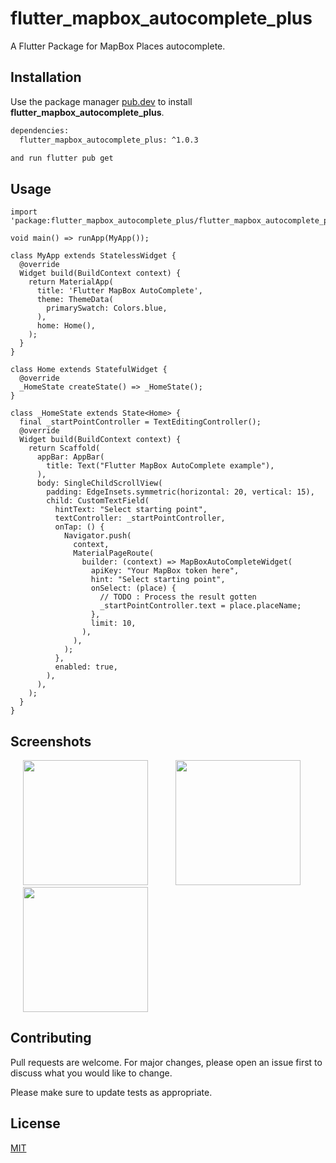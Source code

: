 # flutter_mapbox_autocomplete_plus

A Flutter Package for MapBox Places autocomplete.

## Installation

Use the package manager [pub.dev](https://pub.dev/) to install **flutter_mapbox_autocomplete_plus**.

```bash
dependencies:
  flutter_mapbox_autocomplete_plus: ^1.0.3

and run flutter pub get
```
## Usage

```flutter
import 'package:flutter_mapbox_autocomplete_plus/flutter_mapbox_autocomplete_plus.dart';

void main() => runApp(MyApp());

class MyApp extends StatelessWidget {
  @override
  Widget build(BuildContext context) {
    return MaterialApp(
      title: 'Flutter MapBox AutoComplete',
      theme: ThemeData(
        primarySwatch: Colors.blue,
      ),
      home: Home(),
    );
  }
}

class Home extends StatefulWidget {
  @override
  _HomeState createState() => _HomeState();
}

class _HomeState extends State<Home> {
  final _startPointController = TextEditingController();
  @override
  Widget build(BuildContext context) {
    return Scaffold(
      appBar: AppBar(
        title: Text("Flutter MapBox AutoComplete example"),
      ),
      body: SingleChildScrollView(
        padding: EdgeInsets.symmetric(horizontal: 20, vertical: 15),
        child: CustomTextField(
          hintText: "Select starting point",
          textController: _startPointController,
          onTap: () {
            Navigator.push(
              context,
              MaterialPageRoute(
                builder: (context) => MapBoxAutoCompleteWidget(
                  apiKey: "Your MapBox token here",
                  hint: "Select starting point",
                  onSelect: (place) {
                    // TODO : Process the result gotten
                    _startPointController.text = place.placeName;
                  },
                  limit: 10,
                ),
              ),
            );
          },
          enabled: true,
        ),
      ),
    );
  }
}
```

## Screenshots
<p>
    <img src="https://raw.githubusercontent.com/lhamycodes/flutter_mapbox_autocomplete_plus/master/screenshots/1.png" width="200px" height="auto" hspace="20"/>
    <img src="https://raw.githubusercontent.com/lhamycodes/flutter_mapbox_autocomplete_plus/master/screenshots/2.png" width="200px" height="auto" hspace="20"/>
    <img src="https://raw.githubusercontent.com/lhamycodes/flutter_mapbox_autocomplete_plus/master/screenshots/3.png" width="200px" height="auto" hspace="20"/>
</p>

## Contributing
Pull requests are welcome. For major changes, please open an issue first to discuss what you would like to change.

Please make sure to update tests as appropriate.

## License
[MIT](https://choosealicense.com/licenses/mit/)